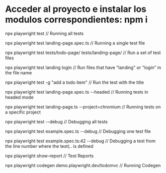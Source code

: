 Acceder al proyecto e instalar los modulos correspondientes:
npm i
================================================================================================
npx playwright test // Running all tests

npx playwright test landing-page.spec.ts // Running a single test file

npx playwright test tests/todo-page/ tests/landing-page/ // Run a set of test files

npx playwright test landing login // Run files that have "landing" or "login" in the file name

npx playwright test -g "add a todo item" // Run the test with the title

npx playwright test landing-page.spec.ts --headed // Running tests in headed mode

npx playwright test landing-page.ts --project=chromium // Running tests on a specific project

npx playwright test --debug // Debugging all tests

npx playwright test example.spec.ts --debug // Debugging one test file

npx playwright test example.spec.ts:42 --debug // Debugging a test from the line number where the test(.. is defined

npx playwright show-report // Test Reports

npx playwright codegen demo.playwright.dev/todomvc // Running Codegen